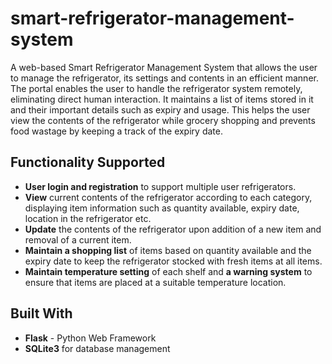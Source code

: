 # smart-refrigerator-management-system
A web-based Smart Refrigerator Management System that allows the user to manage the refrigerator, its settings and contents in an efficient manner. The portal enables the user to handle the refrigerator system remotely, eliminating direct human interaction. It maintains a list of items stored in it and their important details such as expiry and usage. This helps the user view the contents of the refrigerator while grocery shopping and prevents food wastage by keeping a track of the expiry date.

## Functionality Supported
- **User login and registration** to support multiple user refrigerators.
- **View** current contents of the refrigerator according to each category, displaying item information such as quantity available, expiry date, location in the refrigerator etc. 
- **Update** the contents of the refrigerator upon addition of a new item and removal of a current item. 
- **Maintain a shopping list** of items based on quantity available and the expiry date to keep the refrigerator stocked with fresh items at all items. 
- **Maintain temperature setting** of each shelf and **a warning system** to ensure that items are placed at a suitable temperature location. 

## Built With
- **Flask** - Python Web Framework
- **SQLite3** for database management


